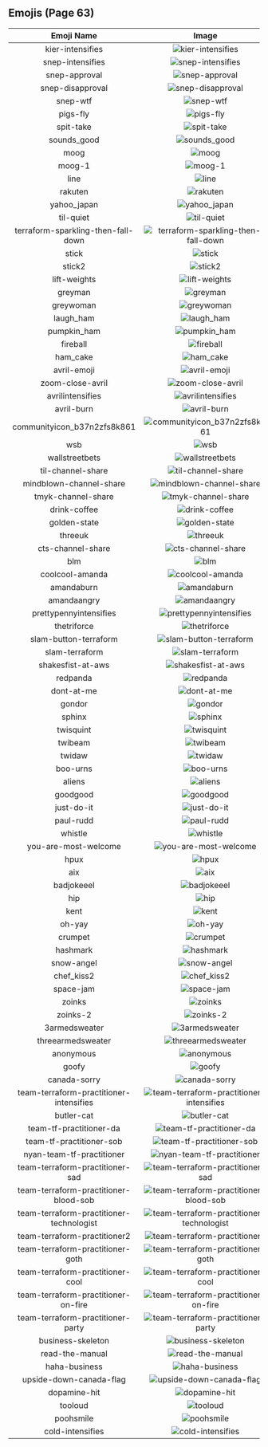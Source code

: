 
  ## Emojis (Page 63)
  |Emoji Name|Image|
  | :-: | :-: |
  |kier-intensifies| ![kier-intensifies](/output/kier-intensifies.gif)|
  |snep-intensifies| ![snep-intensifies](/output/snep-intensifies)|
  |snep-approval| ![snep-approval](/output/snep-approval)|
  |snep-disapproval| ![snep-disapproval](/output/snep-disapproval)|
  |snep-wtf| ![snep-wtf](/output/snep-wtf)|
  |pigs-fly| ![pigs-fly](/output/pigs-fly.png)|
  |spit-take| ![spit-take](/output/spit-take.gif)|
  |sounds_good| ![sounds_good](/output/sounds_good.jpg)|
  |moog| ![moog](/output/moog.jpg)|
  |moog-1| ![moog-1](/output/moog-1.png)|
  |line| ![line](/output/line.png)|
  |rakuten| ![rakuten](/output/rakuten.png)|
  |yahoo_japan| ![yahoo_japan](/output/yahoo_japan.png)|
  |til-quiet| ![til-quiet](/output/til-quiet.png)|
  |terraform-sparkling-then-fall-down| ![terraform-sparkling-then-fall-down](/output/terraform-sparkling-then-fall-down.gif)|
  |stick| ![stick](/output/stick.png)|
  |stick2| ![stick2](/output/stick2.png)|
  |lift-weights| ![lift-weights](/output/lift-weights.png)|
  |greyman| ![greyman](/output/greyman.png)|
  |greywoman| ![greywoman](/output/greywoman.png)|
  |laugh_ham| ![laugh_ham](/output/laugh_ham.gif)|
  |pumpkin_ham| ![pumpkin_ham](/output/pumpkin_ham.gif)|
  |fireball| ![fireball](/output/fireball.jpg)|
  |ham_cake| ![ham_cake](/output/ham_cake.gif)|
  |avril-emoji| ![avril-emoji](/output/avril-emoji.png)|
  |zoom-close-avril| ![zoom-close-avril](/output/zoom-close-avril.gif)|
  |avrilintensifies| ![avrilintensifies](/output/avrilintensifies.gif)|
  |avril-burn| ![avril-burn](/output/avril-burn.gif)|
  |communityicon_b37n2zfs8k861| ![communityicon_b37n2zfs8k861](/output/communityicon_b37n2zfs8k861.png)|
  |wsb| ![wsb](/output/wsb.png)|
  |wallstreetbets| ![wallstreetbets](/output/wallstreetbets.jpg)|
  |til-channel-share| ![til-channel-share](/output/til-channel-share.png)|
  |mindblown-channel-share| ![mindblown-channel-share](/output/mindblown-channel-share.gif)|
  |tmyk-channel-share| ![tmyk-channel-share](/output/tmyk-channel-share.gif)|
  |drink-coffee| ![drink-coffee](/output/drink-coffee.gif)|
  |golden-state| ![golden-state](/output/golden-state.png)|
  |threeuk| ![threeuk](/output/threeuk.png)|
  |cts-channel-share| ![cts-channel-share](/output/cts-channel-share.png)|
  |blm| ![blm](/output/blm.png)|
  |coolcool-amanda| ![coolcool-amanda](/output/coolcool-amanda.gif)|
  |amandaburn| ![amandaburn](/output/amandaburn.gif)|
  |amandaangry| ![amandaangry](/output/amandaangry.gif)|
  |prettypennyintensifies| ![prettypennyintensifies](/output/prettypennyintensifies.gif)|
  |thetriforce| ![thetriforce](/output/thetriforce.png)|
  |slam-button-terraform| ![slam-button-terraform](/output/slam-button-terraform.jpg)|
  |slam-terraform| ![slam-terraform](/output/slam-terraform.png)|
  |shakesfist-at-aws| ![shakesfist-at-aws](/output/shakesfist-at-aws)|
  |redpanda| ![redpanda](/output/redpanda.png)|
  |dont-at-me| ![dont-at-me](/output/dont-at-me.png)|
  |gondor| ![gondor](/output/gondor.png)|
  |sphinx| ![sphinx](/output/sphinx.png)|
  |twisquint| ![twisquint](/output/twisquint.png)|
  |twibeam| ![twibeam](/output/twibeam.png)|
  |twidaw| ![twidaw](/output/twidaw.png)|
  |boo-urns| ![boo-urns](/output/boo-urns.jpg)|
  |aliens| ![aliens](/output/aliens.png)|
  |goodgood| ![goodgood](/output/goodgood.png)|
  |just-do-it| ![just-do-it](/output/just-do-it.png)|
  |paul-rudd| ![paul-rudd](/output/paul-rudd.png)|
  |whistle| ![whistle](/output/whistle.png)|
  |you-are-most-welcome| ![you-are-most-welcome](/output/you-are-most-welcome.png)|
  |hpux| ![hpux](/output/hpux.jpg)|
  |aix| ![aix](/output/aix.jpg)|
  |badjokeeel| ![badjokeeel](/output/badjokeeel.png)|
  |hip| ![hip](/output/hip.png)|
  |kent| ![kent](/output/kent.png)|
  |oh-yay| ![oh-yay](/output/oh-yay.png)|
  |crumpet| ![crumpet](/output/crumpet.png)|
  |hashmark| ![hashmark](/output/hashmark.jpg)|
  |snow-angel| ![snow-angel](/output/snow-angel.gif)|
  |chef_kiss2| ![chef_kiss2](/output/chef_kiss2.gif)|
  |space-jam| ![space-jam](/output/space-jam.png)|
  |zoinks| ![zoinks](/output/zoinks.png)|
  |zoinks-2| ![zoinks-2](/output/zoinks-2.png)|
  |3armedsweater| ![3armedsweater](/output/3armedsweater.jpg)|
  |threearmedsweater| ![threearmedsweater](/output/threearmedsweater)|
  |anonymous| ![anonymous](/output/anonymous.png)|
  |goofy| ![goofy](/output/goofy.png)|
  |canada-sorry| ![canada-sorry](/output/canada-sorry.gif)|
  |team-terraform-practitioner-intensifies| ![team-terraform-practitioner-intensifies](/output/team-terraform-practitioner-intensifies.gif)|
  |butler-cat| ![butler-cat](/output/butler-cat.png)|
  |team-tf-practitioner-da| ![team-tf-practitioner-da](/output/team-tf-practitioner-da.png)|
  |team-tf-practitioner-sob| ![team-tf-practitioner-sob](/output/team-tf-practitioner-sob.png)|
  |nyan-team-tf-practitioner| ![nyan-team-tf-practitioner](/output/nyan-team-tf-practitioner.gif)|
  |team-terraform-practitioner-sad| ![team-terraform-practitioner-sad](/output/team-terraform-practitioner-sad.png)|
  |team-terraform-practitioner-blood-sob| ![team-terraform-practitioner-blood-sob](/output/team-terraform-practitioner-blood-sob.png)|
  |team-terraform-practitioner-technologist| ![team-terraform-practitioner-technologist](/output/team-terraform-practitioner-technologist.png)|
  |team-terraform-practitioner2| ![team-terraform-practitioner2](/output/team-terraform-practitioner2.png)|
  |team-terraform-practitioner-goth| ![team-terraform-practitioner-goth](/output/team-terraform-practitioner-goth.gif)|
  |team-terraform-practitioner-cool| ![team-terraform-practitioner-cool](/output/team-terraform-practitioner-cool.gif)|
  |team-terraform-practitioner-on-fire| ![team-terraform-practitioner-on-fire](/output/team-terraform-practitioner-on-fire.gif)|
  |team-terraform-practitioner-party| ![team-terraform-practitioner-party](/output/team-terraform-practitioner-party.gif)|
  |business-skeleton| ![business-skeleton](/output/business-skeleton.jpg)|
  |read-the-manual| ![read-the-manual](/output/read-the-manual.gif)|
  |haha-business| ![haha-business](/output/haha-business.png)|
  |upside-down-canada-flag| ![upside-down-canada-flag](/output/upside-down-canada-flag.png)|
  |dopamine-hit| ![dopamine-hit](/output/dopamine-hit.gif)|
  |tooloud| ![tooloud](/output/tooloud.png)|
  |poohsmile| ![poohsmile](/output/poohsmile.png)|
  |cold-intensifies| ![cold-intensifies](/output/cold-intensifies.gif)|
  